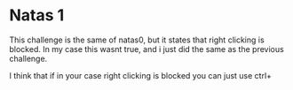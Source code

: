 # Natas 1
This challenge is the same of natas0, but it states that right clicking is blocked. 
In my case this wasnt true, and i just did the same as the previous challenge.

I think that if in your case right clicking is blocked you can just use ctrl+